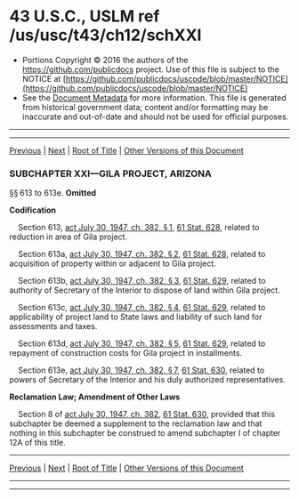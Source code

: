 ---
---

# 43 U.S.C., USLM ref /us/usc/t43/ch12/schXXI

* Portions Copyright © 2016 the authors of the https://github.com/publicdocs project.
  Use of this file is subject to the NOTICE at [https://github.com/publicdocs/uscode/blob/master/NOTICE](https://github.com/publicdocs/uscode/blob/master/NOTICE)
* See the [Document Metadata](././../../../../..//README.md) for more information.
  This file is generated from historical government data; content and/or formatting may be inaccurate and out-of-date and should not be used for official purposes.

----------
----------

[Previous](./../../../../..//us/usc/t43/ch12/schXX/m__us_usc_t43_s601.md) | [Next](./../../../../..//us/usc/t43/ch12/schXXII/m__us_usc_t43_ch12_schXXII.md) | [Root of Title](./../../../../../) | [Other Versions of this Document](https://publicdocs.github.io/go/links?ns=uslm&ref=%2Fus%2Fusc%2Ft43%2Fch12%2FschXXI)

### SUBCHAPTER XXI—GILA PROJECT, ARIZONA

§§ 613 to 613e. __Omitted__ 

 __Codification__ 

    Section 613, [act July 30, 1947, ch. 382, § 1][/us/act/1947-07-30/ch382/s1], [61 Stat. 628][/us/stat/61/628], related to reduction in area of Gila project.

    Section 613a, [act July 30, 1947, ch. 382, § 2][/us/act/1947-07-30/ch382/s2], [61 Stat. 628][/us/stat/61/628], related to acquisition of property within or adjacent to Gila project.

    Section 613b, [act July 30, 1947, ch. 382, § 3][/us/act/1947-07-30/ch382/s3], [61 Stat. 629][/us/stat/61/629], related to authority of Secretary of the Interior to dispose of land within Gila project.

    Section 613c, [act July 30, 1947, ch. 382, § 4][/us/act/1947-07-30/ch382/s4], [61 Stat. 629][/us/stat/61/629], related to applicability of project land to State laws and liability of such land for assessments and taxes.

    Section 613d, [act July 30, 1947, ch. 382, § 5][/us/act/1947-07-30/ch382/s5], [61 Stat. 629][/us/stat/61/629], related to repayment of construction costs for Gila project in installments.

    Section 613e, [act July 30, 1947, ch. 382, § 7][/us/act/1947-07-30/ch382/s7], [61 Stat. 630][/us/stat/61/630], related to powers of Secretary of the Interior and his duly authorized representatives.

 __Reclamation Law; Amendment of Other Laws__ 

    Section 8 of [act July 30, 1947, ch. 382][/us/act/1947-07-30/ch382], [61 Stat. 630][/us/stat/61/630], provided that this subchapter be deemed a supplement to the reclamation law and that nothing in this subchapter be construed to amend subchapter I of chapter 12A of this title.

----------

[Previous](./../../../../..//us/usc/t43/ch12/schXX/m__us_usc_t43_s601.md) | [Next](./../../../../..//us/usc/t43/ch12/schXXII/m__us_usc_t43_ch12_schXXII.md) | [Root of Title](./../../../../../) | [Other Versions of this Document](https://publicdocs.github.io/go/links?ns=uslm&ref=%2Fus%2Fusc%2Ft43%2Fch12%2FschXXI)

----------
----------

[/us/act/1947-07-30/ch382/s1]: https://publicdocs.github.io/go/links?ns=uslm&ref=%2Fus%2Fact%2F1947-07-30%2Fch382%2Fs1
[/us/stat/61/628]: https://publicdocs.github.io/go/links?ns=uslm&ref=%2Fus%2Fstat%2F61%2F628
[/us/act/1947-07-30/ch382/s2]: https://publicdocs.github.io/go/links?ns=uslm&ref=%2Fus%2Fact%2F1947-07-30%2Fch382%2Fs2
[/us/stat/61/628]: https://publicdocs.github.io/go/links?ns=uslm&ref=%2Fus%2Fstat%2F61%2F628
[/us/act/1947-07-30/ch382/s3]: https://publicdocs.github.io/go/links?ns=uslm&ref=%2Fus%2Fact%2F1947-07-30%2Fch382%2Fs3
[/us/stat/61/629]: https://publicdocs.github.io/go/links?ns=uslm&ref=%2Fus%2Fstat%2F61%2F629
[/us/act/1947-07-30/ch382/s4]: https://publicdocs.github.io/go/links?ns=uslm&ref=%2Fus%2Fact%2F1947-07-30%2Fch382%2Fs4
[/us/stat/61/629]: https://publicdocs.github.io/go/links?ns=uslm&ref=%2Fus%2Fstat%2F61%2F629
[/us/act/1947-07-30/ch382/s5]: https://publicdocs.github.io/go/links?ns=uslm&ref=%2Fus%2Fact%2F1947-07-30%2Fch382%2Fs5
[/us/stat/61/629]: https://publicdocs.github.io/go/links?ns=uslm&ref=%2Fus%2Fstat%2F61%2F629
[/us/act/1947-07-30/ch382/s7]: https://publicdocs.github.io/go/links?ns=uslm&ref=%2Fus%2Fact%2F1947-07-30%2Fch382%2Fs7
[/us/stat/61/630]: https://publicdocs.github.io/go/links?ns=uslm&ref=%2Fus%2Fstat%2F61%2F630
[/us/act/1947-07-30/ch382]: https://publicdocs.github.io/go/links?ns=uslm&ref=%2Fus%2Fact%2F1947-07-30%2Fch382
[/us/stat/61/630]: https://publicdocs.github.io/go/links?ns=uslm&ref=%2Fus%2Fstat%2F61%2F630


